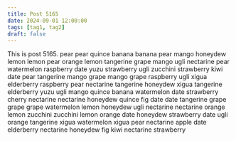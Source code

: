 ```yaml
---
title: Post 5165
date: 2024-09-01 12:00:00
tags: [tag1, tag2]
draft: false
---
```

This is post 5165.
pear
pear
quince
banana
banana
pear
mango
honeydew
lemon
lemon
pear
orange
lemon
tangerine
grape
mango
ugli
nectarine
pear
watermelon
raspberry
date
yuzu
strawberry
ugli
zucchini
strawberry
kiwi
date
pear
tangerine
mango
grape
mango
grape
raspberry
ugli
xigua
elderberry
raspberry
pear
nectarine
tangerine
honeydew
xigua
tangerine
elderberry
yuzu
ugli
mango
quince
banana
watermelon
date
strawberry
cherry
nectarine
nectarine
honeydew
quince
fig
date
date
tangerine
grape
grape
grape
watermelon
lemon
honeydew
ugli
nectarine
nectarine
orange
lemon
zucchini
zucchini
lemon
orange
date
honeydew
strawberry
date
ugli
orange
tangerine
xigua
watermelon
xigua
pear
nectarine
apple
date
elderberry
nectarine
honeydew
fig
kiwi
nectarine
strawberry
